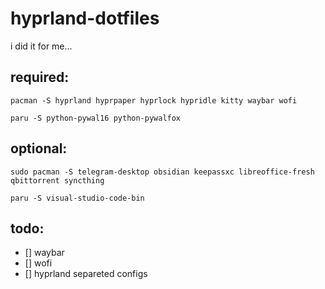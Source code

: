 # hyprland-dotfiles

i did it for me...

## required:
```
pacman -S hyprland hyprpaper hyprlock hypridle kitty waybar wofi
```

```
paru -S python-pywal16 python-pywalfox
```

## optional:
```
sudo pacman -S telegram-desktop obsidian keepassxc libreoffice-fresh qbittorrent syncthing
```

```
paru -S visual-studio-code-bin
```

## todo:
- [] waybar
- [] wofi
- [] hyprland separeted configs
